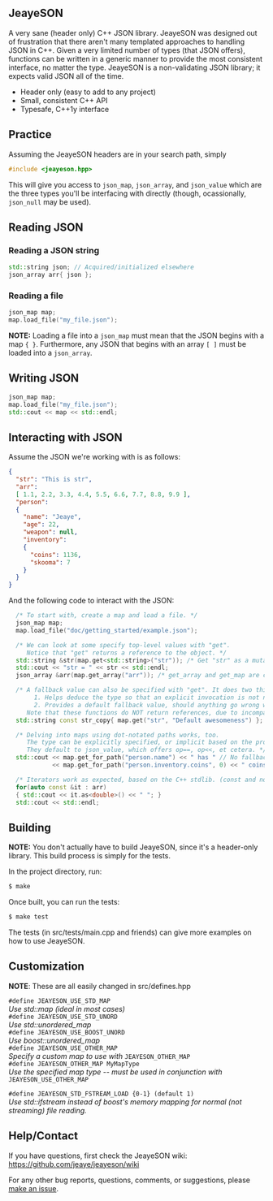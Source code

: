 JeayeSON
---

A very sane (header only) C++ JSON library. JeayeSON was designed out of 
frustration that there aren't many templated approaches to handling JSON
in C++. Given a very limited number of types (that JSON offers), functions
can be written in a generic manner to provide the most consistent
interface, no matter the type. JeayeSON is a non-validating JSON library;
it expects valid JSON all of the time.

  * Header only (easy to add to any project)
  * Small, consistent C++ API
  * Typesafe, C++1y interface

Practice
----
Assuming the JeayeSON headers are in your search path, simply  
```cpp
#include <jeayeson.hpp>
```
This will give you access to `json_map`, `json_array`, and `json_value` which are the three types you'll be interfacing with directly (though, ocassionally, `json_null` may be used).

Reading JSON
----
### Reading a JSON string
```cpp
std::string json; // Acquired/initialized elsewhere
json_array arr{ json };
```
### Reading a file
```cpp
json_map map;
map.load_file("my_file.json");
```
**NOTE:** Loading a file into a `json_map` must mean that the JSON begins with a map `{ }`. Furthermore, any JSON that begins with an array `[ ]` must be loaded into a `json_array`.

Writing JSON
----
```cpp
json_map map;
map.load_file("my_file.json");
std::cout << map << std::endl;
```
Interacting with JSON
----
Assume the JSON we're working with is as follows:
```json
{
  "str": "This is str",
  "arr":
  [ 1.1, 2.2, 3.3, 4.4, 5.5, 6.6, 7.7, 8.8, 9.9 ],
  "person":
  {
    "name": "Jeaye",
    "age": 22,
    "weapon": null,
    "inventory":
    {
      "coins": 1136,
      "skooma": 7
    }
  }
}
```
And the following code to interact with the JSON:
```cpp
  /* To start with, create a map and load a file. */
  json_map map;
  map.load_file("doc/getting_started/example.json");

  /* We can look at some specify top-level values with "get".
     Notice that "get" returns a reference to the object. */
  std::string &str(map.get<std::string>("str")); /* Get "str" as a mutable string reference. */
  std::cout << "str = " << str << std::endl;
  json_array &arr(map.get_array("arr")); /* get_array and get_map are convenience functions. */

  /* A fallback value can also be specified with "get". It does two things:
       1. Helps deduce the type so that an explicit invocation is not needed
       2. Provides a default fallback value, should anything go wrong while accessing
     Note that these functions do NOT return references, due to incompatibilities with the fallback. */
  std::string const str_copy{ map.get("str", "Default awesomeness") }; // Second param is the default

  /* Delving into maps using dot-notated paths works, too.
     The type can be explicitly specified, or implicit based on the provided fallback.
     They default to json_value, which offers op==, op<<, et cetera. */
  std::cout << map.get_for_path("person.name") << " has " // No fallback, returns json_value&
            << map.get_for_path("person.inventory.coins", 0) << " coins\n"; // Fallback is 0

  /* Iterators work as expected, based on the C++ stdlib. (const and non-const) */
  for(auto const &it : arr)
  { std::cout << it.as<double>() << " "; }
  std::cout << std::endl;
```

Building
---
**NOTE:** You don't actually have to build JeayeSON, since it's a header-only
library. This build process is simply for the tests.

In the project directory, run:
```bash
$ make
```
Once built, you can run the tests:
```bash
$ make test
```
The tests (in src/tests/main.cpp and friends) can give more examples
on how to use JeayeSON.

Customization
---

**NOTE**: These are all easily changed in src/defines.hpp

`#define JEAYESON_USE_STD_MAP`  
  *Use std::map (ideal in most cases)*  
`#define JEAYESON_USE_STD_UNORD`  
  *Use std::unordered_map*  
`#define JEAYESON_USE_BOOST_UNORD`  
  *Use boost::unordered_map*  
`#define JEAYESON_USE_OTHER_MAP`  
  *Specify a custom map to use with* `JEAYESON_OTHER_MAP`  
`#define JEAYESON_OTHER_MAP MyMapType`  
  *Use the specified map type -- must be used in conjunction with* `JEAYESON_USE_OTHER_MAP`  

`#define JEAYESON_STD_FSTREAM_LOAD {0-1} (default 1)`  
  *Use std::ifstream instead of boost's memory mapping for normal (not streaming) file reading.*  

Help/Contact
---
If you have questions, first check the JeayeSON wiki: https://github.com/jeaye/jeayeson/wiki

For any other bug reports, questions, comments, or suggestions, please [make an issue](https://github.com/jeaye/jeayeson/issues).
